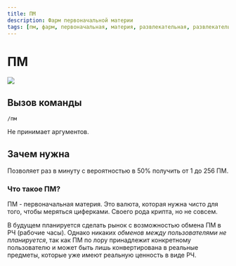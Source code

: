 ```yaml
---
title: ПМ
description: Фарм первоначальной материи
tags: [пм, фарм, первоначальная, материя, развлекательная, развлекательные, амино, amino, команда, команды]
---
```


# ПМ

![](https://img.shields.io/badge/тип_команды-развлекательная-blue?style=for-the-badge)

## Вызов команды

`/пм`

Не принимает аргументов. 

## Зачем нужна

Позволяет раз в минуту с вероятностью в 50% получить от 1 до 256 ПМ.

### Что такое ПМ?

ПМ - первоначальная материя. Это валюта, которая нужна чисто для того, чтобы меряться циферками. Своего рода крипта, но не совсем.

В будущем планируется сделать рынок с возможностью обмена ПМ в РЧ (рабочие часы). Однако никаких *обменов между пользователями не планируется*, так как ПМ по лору принадлежит конкретному пользователю и может быть лишь конвертирована в реальные предметы, которые уже имеют реальную ценность в виде РЧ.
